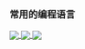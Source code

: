 
### 常用的编程语言
<a href="#">
  <img align="center" src="https://github-readme-stats.vercel.app/api/top-langs?username=KayCHENvip&layout=compact&langs_count=6&" />
</a>
<a href="#">
  <img align="center" src="https://github-readme-stats.vercel.app/api?username=KayCHENvip&show_icons=true&hide=issues&" />
</a>

<a href="#">
  <img align="center" src="![Anurag's GitHub stats](https://github-readme-stats.vercel.app/api?username=KayCHENvip&show_icons=true&theme=radical)" />
</a>
